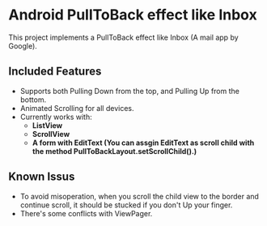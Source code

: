 Android PullToBack effect like Inbox 
==========

This project implements a PullToBack effect like Inbox (A mail app by Google).

## Included Features

- Supports both Pulling Down from the top, and Pulling Up from the bottom.
- Animated Scrolling for all devices.
- Currently works with:
    * **ListView**
    * **ScrollView**
    * **A form with EditText (You can assgin EditText as scroll child with the method PullToBackLayout.setScrollChild().)**


## Known Issus

- To avoid misoperation, when you scroll the child view to the border and continue scroll, it should be stucked if you don't Up your finger. 
- There's some conflicts with ViewPager.







